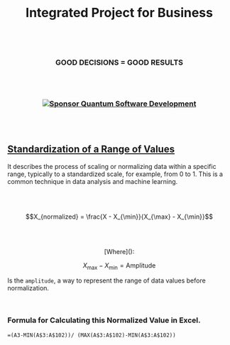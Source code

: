 <br>

# <p align="center"> Integrated Project for Business

<br><br>

### <p align="center"> GOOD DECISIONS = GOOD RESULTS

<br><br>

### <p align="center"> [![Sponsor Quantum Software Development](https://img.shields.io/badge/Sponsor-Quantum%20Software%20Development-brightgreen?logo=GitHub)](https://github.com/sponsors/Quantum-Software-Development)

<br><br>


## [Standardization of a Range of Values]()

It describes the process of scaling or normalizing data within a specific range, typically to a standardized scale, for example, from 0 to 1. This is a common technique in data analysis and machine learning.

<br><br>

$$X_{normalized} = \frac{X - X_{\min}}{X_{\max} - X_{\min}}$$

<br><br>

 <p align="center"> [Where]():

 $$X_{\max} - X_{\min} = \text{Amplitude}$$ 

 Is the `amplitude`, a way to represent the range of data values before normalization.

 <br>

 ###  Formula for Calculating this Normalized Value in Excel.
 
 ```excel
=(A3-MIN(A$3:A$102))/ (MAX(A$3:A$102)-MIN(A$3:A$102))
```


